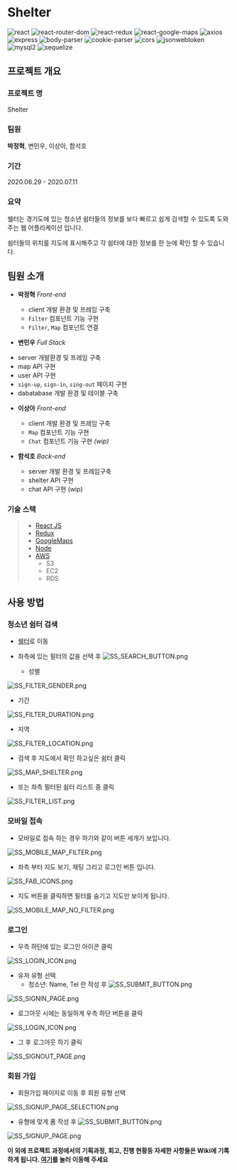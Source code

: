 
# Shelter
![react](https://img.shields.io/badge/react-16.13.1-brightgreen)
![react-router-dom](https://img.shields.io/badge/react--router--dom-5.2.0-brightgreen)
![react-redux](https://img.shields.io/badge/react--redux-7.2.0-brightgreen)
![react-google-maps](https://img.shields.io/badge/react--google--maps-9.4.5-brightgreen)
![axios](https://img.shields.io/badge/axios-0.19.2-brightgreen)
![express](https://img.shields.io/badge/express-4.17.1-blue)
![body-parser](https://img.shields.io/badge/body--parser-1.19.0-blue)
![cookie-parser](https://img.shields.io/badge/cookie--parser-1.4.5-blue)
![cors](https://img.shields.io/badge/cors-2.8.5-blue)
![jsonwebtoken](https://img.shields.io/badge/jsonwebtoken-8.5.1-blue)
![mysql2](https://img.shields.io/badge/mysql2-2.1.0-blue)
![sequelize](https://img.shields.io/badge/sequelize-6.2.3-blue)

## 프로젝트 개요
### 프로젝트 명
Shelter

### 팀원
**박정혁**, 변민우, 이상아, 함석호

### 기간
2020.06.29 - 2020.07.11

### 요약
쉘터는 경기도에 있는 청소년 쉼터들의 정보를 보다 빠르고 쉽게 검색할 수 있도록 도와주는 웹 어플리케이션 입니다.

쉼터들의 위치를 지도에 표시해주고 각 쉼터에 대한 정보를 한 눈에 확인 할 수 있습니다.


## 팀원 소개
* **박정혁** *Front-end*
  - client 개발 환경 및 프레임 구축
  - `Filter` 컴포넌트 기능 구현
  - `Filter`, `Map` 컴포넌트 연결
  
 * **변민우** *Full Stack*
  - server 개발환경 및 프레임 구축
  - map API 구현
  - user API 구현
  - `sign-up`, `sign-in`, `sing-out` 페이지 구현
  - dabatabase 개발 환경 및 테이블 구축

* **이상아** *Front-end*
  - client 개발 환경 및 프레임 구축
  - `Map` 컴포넌트 기능 구현
  - `Chat` 컴포넌트 기능 구현 *(wip)*
 
* **함석호** *Back-end*
  - server 개발 환경 및 프레임구축
  - shelter API 구현
  - chat API 구현 (wip)


### 기술 스택

> - [React JS](http://reactjs.org/)
> - [Redux](https://redux.js.org/)
> - [GoogleMaps](https://developers.google.com/maps/documentation?hl=ko)
> - [Node](https://nodejs.org/en/)
> - [AWS](https://aws.amazon.com/ko/)
>   - S3
>   - EC2
>   - RDS


## 사용 방법

### 청소년 쉼터 검색

- [쉘터](http://first-project-shelter.s3-website.ap-northeast-2.amazonaws.com/)로 이동

- 좌측에 있는 필터의 값을 선택 후 ![SS_SEARCH_BUTTON.png](README-resource/SS_SEARCH_BUTTON.png)

  - 성별

![SS_FILTER_GENDER.png](README-resource/SS_FILTER_GENDER.png)

- 기간

![SS_FILTER_DURATION.png](README-resource/SS_FILTER_DURATION.png)

- 지역

![SS_FILTER_LOCATION.png](README-resource/SS_FILTER_LOCATION.png)

- 검색 후 지도에서 확인 하고싶은 쉼터 클릭

![SS_MAP_SHELTER.png](README-resource/SS_MAP_SHELTER.png)

- 또는 좌측 필터된 쉼터 리스트 중 클릭

![SS_FILTER_LIST.png](README-resource/SS_FILTER_LIST.png)

### 모바일 접속

- 모바일로 접속 하는 경우 하기와 같이 버튼 세개가 보입니다.

![SS_MOBILE_MAP_FILTER.png](README-resource/SS_MOBILE_MAP_FILTER.png)

- 좌측 부터 지도 보기, 채팅 그리고 로그인 버튼 입니다.

![SS_FAB_ICONS.png](README-resource/SS_FAB_ICONS.png)

- 지도 버튼을 클릭하면 필터를 숨기고 지도만 보이게 됩니다.

![SS_MOBILE_MAP_NO_FILTER.png](README-resource/SS_MOBILE_MAP_NO_FILTER.png)

### 로그인

- 우측 하단에 있는 로그인 아이콘 클릭

![SS_LOGIN_ICON.png](README-resource/SS_LOGIN_ICON.png)

- 유저 유형 선택
  - 청소년: Name, Tel 란 작성 후 ![SS_SUBMIT_BUTTON.png](README-resource/SS_SUBMIT_BUTTON.png)

![SS_SIGNIN_PAGE.png](README-resource/SS_SIGNIN_PAGE.png)

- 로그아웃 시에는 동일하게 우측 하단 버튼을 클릭

![SS_LOGIN_ICON.png](README-resource/SS_LOGIN_ICON.png)

- 그 후 로그아웃 하기 클릭

![SS_SIGNOUT_PAGE.png](README-resource/SS_SIGNOUT_PAGE.png)

### 회원 가입

- 회원가입 페이지로 이동 후 회원 유형 선택

![SS_SIGNUP_PAGE_SELECTION.png](README-resource/SS_SIGNUP_PAGE_SELECTION.png)

- 유형에 맞게 폼 작성 후 ![SS_SUBMIT_BUTTON.png](README-resource/SS_SUBMIT_BUTTON.png)

![SS_SIGNUP_PAGE.png](README-resource/SS_SIGNUP_PAGE.png)

**이 외에 프로젝트 과정에서의 기획과정, 회고, 진행 현황등 자세한 사항들은 Wiki에 기록하게 됩니다. [여기](https://github.com/codestates/shelter/wiki)를 눌러 이동해 주세요**
